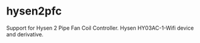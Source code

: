 # hysen2pfc
Support for Hysen 2 Pipe Fan Coil Controller. 
Hysen HY03AC-1-Wifi device and derivative.
